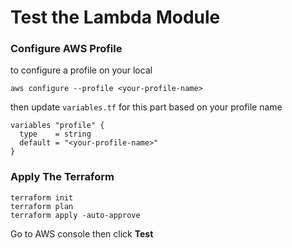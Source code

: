 # Test the Lambda Module

### Configure AWS Profile

to configure a profile on your local

```
aws configure --profile <your-profile-name>
```

then update `variables.tf` for this part based on your profile name

```
variables "profile" {
  type    = string
  default = "<your-profile-name>"
}
```

### Apply The Terraform

```
terraform init
terraform plan
terraform apply -auto-approve
```

Go to AWS console then click <b>Test</b>

